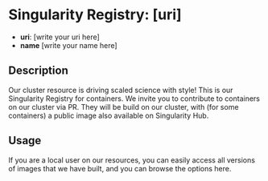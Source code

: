 # Singularity Registry: [uri]

 - **uri**: [write your uri here]
 - **name** [write your name here]

## Description
Our cluster resource is driving scaled science with style! This is our Singularity Registry for containers. We invite you to contribute to containers on our cluster via PR. They will be build on our cluster, with (for some containers) a public image also available on Singularity Hub.

## Usage
If you are a local user on our resources, you can easily access all versions of images that we have built, and you can browse the options here.
